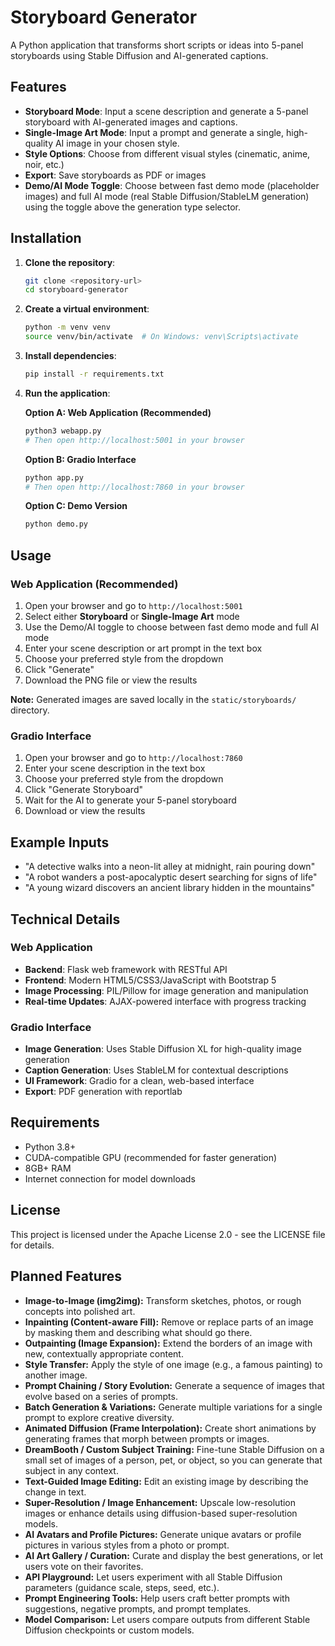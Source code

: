# Storyboard Generator

A Python application that transforms short scripts or ideas into 5-panel storyboards using Stable Diffusion and AI-generated captions.

## Features

- **Storyboard Mode**: Input a scene description and generate a 5-panel storyboard with AI-generated images and captions.
- **Single-Image Art Mode**: Input a prompt and generate a single, high-quality AI image in your chosen style.
- **Style Options**: Choose from different visual styles (cinematic, anime, noir, etc.)
- **Export**: Save storyboards as PDF or images
- **Demo/AI Mode Toggle**: Choose between fast demo mode (placeholder images) and full AI mode (real Stable Diffusion/StableLM generation) using the toggle above the generation type selector.

## Installation

1. **Clone the repository**:
   ```bash
   git clone <repository-url>
   cd storyboard-generator
   ```

2. **Create a virtual environment**:
   ```bash
   python -m venv venv
   source venv/bin/activate  # On Windows: venv\Scripts\activate
   ```

3. **Install dependencies**:
   ```bash
   pip install -r requirements.txt
   ```

4. **Run the application**:

   **Option A: Web Application (Recommended)**
   ```bash
   python3 webapp.py
   # Then open http://localhost:5001 in your browser
   ```

   **Option B: Gradio Interface**
   ```bash
   python app.py
   # Then open http://localhost:7860 in your browser
   ```

   **Option C: Demo Version**
   ```bash
   python demo.py
   ```

## Usage

### Web Application (Recommended)
1. Open your browser and go to `http://localhost:5001`
2. Select either **Storyboard** or **Single-Image Art** mode
3. Use the Demo/AI toggle to choose between fast demo mode and full AI mode
4. Enter your scene description or art prompt in the text box
5. Choose your preferred style from the dropdown
6. Click "Generate"
7. Download the PNG file or view the results

**Note:** Generated images are saved locally in the `static/storyboards/` directory.

### Gradio Interface
1. Open your browser and go to `http://localhost:7860`
2. Enter your scene description in the text box
3. Choose your preferred style from the dropdown
4. Click "Generate Storyboard"
5. Wait for the AI to generate your 5-panel storyboard
6. Download or view the results

## Example Inputs

- "A detective walks into a neon-lit alley at midnight, rain pouring down"
- "A robot wanders a post-apocalyptic desert searching for signs of life"
- "A young wizard discovers an ancient library hidden in the mountains"

## Technical Details

### Web Application
- **Backend**: Flask web framework with RESTful API
- **Frontend**: Modern HTML5/CSS3/JavaScript with Bootstrap 5
- **Image Processing**: PIL/Pillow for image generation and manipulation
- **Real-time Updates**: AJAX-powered interface with progress tracking

### Gradio Interface
- **Image Generation**: Uses Stable Diffusion XL for high-quality image generation
- **Caption Generation**: Uses StableLM for contextual descriptions
- **UI Framework**: Gradio for a clean, web-based interface
- **Export**: PDF generation with reportlab

## Requirements

- Python 3.8+
- CUDA-compatible GPU (recommended for faster generation)
- 8GB+ RAM
- Internet connection for model downloads

## License

This project is licensed under the Apache License 2.0 - see the LICENSE file for details. 

## Planned Features

- **Image-to-Image (img2img):** Transform sketches, photos, or rough concepts into polished art.
- **Inpainting (Content-aware Fill):** Remove or replace parts of an image by masking them and describing what should go there.
- **Outpainting (Image Expansion):** Extend the borders of an image with new, contextually appropriate content.
- **Style Transfer:** Apply the style of one image (e.g., a famous painting) to another image.
- **Prompt Chaining / Story Evolution:** Generate a sequence of images that evolve based on a series of prompts.
- **Batch Generation & Variations:** Generate multiple variations for a single prompt to explore creative diversity.
- **Animated Diffusion (Frame Interpolation):** Create short animations by generating frames that morph between prompts or images.
- **DreamBooth / Custom Subject Training:** Fine-tune Stable Diffusion on a small set of images of a person, pet, or object, so you can generate that subject in any context.
- **Text-Guided Image Editing:** Edit an existing image by describing the change in text.
- **Super-Resolution / Image Enhancement:** Upscale low-resolution images or enhance details using diffusion-based super-resolution models.
- **AI Avatars and Profile Pictures:** Generate unique avatars or profile pictures in various styles from a photo or prompt.
- **AI Art Gallery / Curation:** Curate and display the best generations, or let users vote on their favorites.
- **API Playground:** Let users experiment with all Stable Diffusion parameters (guidance scale, steps, seed, etc.).
- **Prompt Engineering Tools:** Help users craft better prompts with suggestions, negative prompts, and prompt templates.
- **Model Comparison:** Let users compare outputs from different Stable Diffusion checkpoints or custom models. 